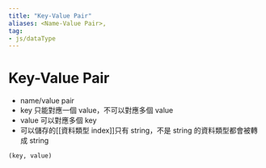 ```yaml
---
title: "Key-Value Pair"
aliases: <Name-Value Pair>,
tag: 
- js/dataType
---
```

# Key-Value Pair
- name/value pair
- key 只能對應一個 value，不可以對應多個 value
- value 可以對應多個 key 
- 可以儲存的[[資料類型 index]]只有 string，不是 string 的資料類型都會被轉成 string
```
(key, value)
```